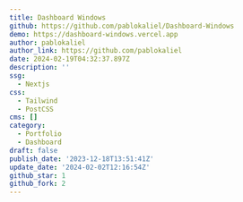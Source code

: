 ```yaml
---
title: Dashboard Windows
github: https://github.com/pablokaliel/Dashboard-Windows
demo: https://dashboard-windows.vercel.app
author: pablokaliel
author_link: https://github.com/pablokaliel
date: 2024-02-19T04:32:37.897Z
description: ''
ssg:
  - Nextjs
css:
  - Tailwind
  - PostCSS
cms: []
category:
  - Portfolio
  - Dashboard
draft: false
publish_date: '2023-12-18T13:51:41Z'
update_date: '2024-02-02T12:16:54Z'
github_star: 1
github_fork: 2
---
```

